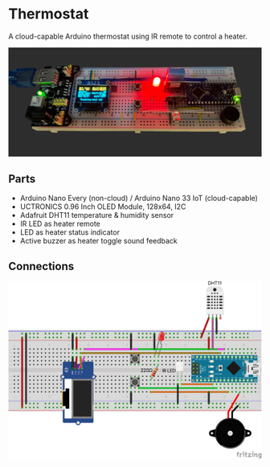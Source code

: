 # Thermostat

A cloud-capable Arduino thermostat using IR remote to control a heater.

![](docs/photo.jpg)

## Parts

* Arduino Nano Every (non-cloud) / Arduino Nano 33 IoT (cloud-capable)
* UCTRONICS 0.96 Inch OLED Module, 128x64, I2C
* Adafruit DHT11 temperature & humidity sensor
* IR LED as heater remote
* LED as heater status indicator
* Active buzzer as heater toggle sound feedback

## Connections

![](docs/connections.png)
